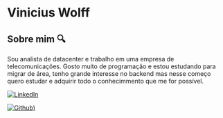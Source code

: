 # Vinicius Wolff

## Sobre mim 🔍
Sou analista de datacenter e trabalho em uma empresa de telecomunicações. 
Gosto muito de programação e estou estudando para migrar de área, tenho grande interesse no backend mas nesse começo quero estudar e adquirir todo o conhecimmento que me for possível.



[![LinkedIn](https://img.shields.io/badge/linkedin-blue?style=for-the-badge&logo=linkedin&logoColor=fff)](https://www.linkedin.com/public-profile/settings?trk=d_flagship3_profile_self_view_public_profile)

[![Github)](https://img.shields.io/badge/GitHub-000?style=for-the-badge&logo=github&logoColor=white)](https://github.com/Vwolffm)

